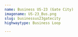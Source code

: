 ```yaml
---
name: Business US-23 (Gate City)
imagename: US-23_Bus.png
slug: businessus23gatecity
highwaytype: Business Loop

---
```

